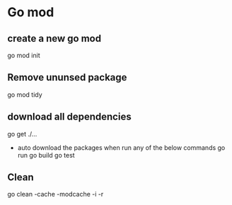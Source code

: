 # Go mod

## create a new go mod
go mod init

## Remove ununsed package
go mod tidy

## download all dependencies
go get ./...
- auto download the packages when run any of the below commands
go run
go build
go test 

## Clean
go clean -cache -modcache -i -r
